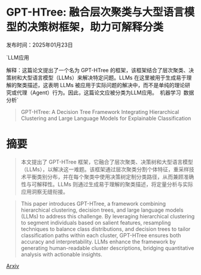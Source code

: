 # GPT-HTree: 融合层次聚类与大型语言模型的决策树框架，助力可解释分类

发布时间：2025年01月23日

`LLM应用

解释：这篇论文提出了一个名为 GPT-HTree 的框架，该框架结合了层次聚类、决策树和大型语言模型（LLMs）来解决特定问题。LLMs 在这里被用于生成易于理解的聚类描述，这表明 LLMs 被应用于实际问题的解决中，而不是单纯的理论研究或代理（Agent）行为。因此，这篇论文应被分类为LLM应用。` `机器学习` `数据分析`

> GPT-HTree: A Decision Tree Framework Integrating Hierarchical Clustering and Large Language Models for Explainable Classification

# 摘要

> 本文提出了 GPT-HTree 框架，它融合了层次聚类、决策树和大型语言模型（LLMs），以解决这一难题。该框架通过层次聚类分割个体特征，重采样技术平衡类别分布，并在每个聚类中使用决策树定制分类路径，从而兼顾准确性与可解释性。LLMs 则通过生成易于理解的聚类描述，将定量分析与实际应用洞察无缝衔接。

> This paper introduces GPT-HTree, a framework combining hierarchical clustering, decision trees, and large language models (LLMs) to address this challenge. By leveraging hierarchical clustering to segment individuals based on salient features, resampling techniques to balance class distributions, and decision trees to tailor classification paths within each cluster, GPT-HTree ensures both accuracy and interpretability. LLMs enhance the framework by generating human-readable cluster descriptions, bridging quantitative analysis with actionable insights.

[Arxiv](https://arxiv.org/abs/2501.13743)